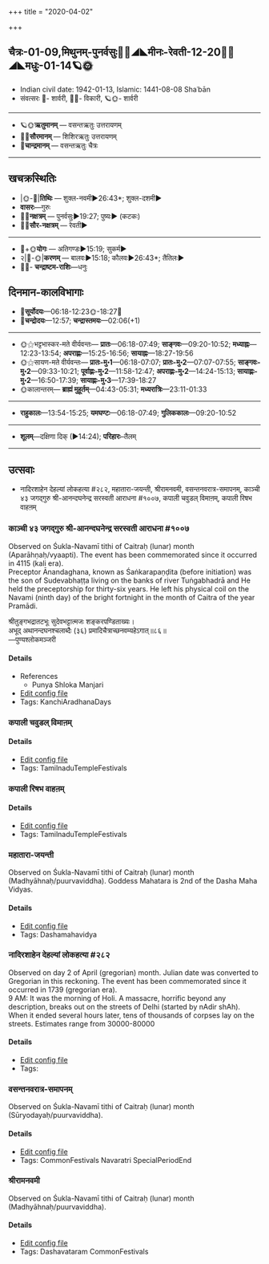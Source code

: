 +++
title = "2020-04-02"

+++
## चैत्रः-01-09,मिथुनम्-पुनर्वसुः🌛🌌◢◣मीनः-रेवती-12-20🌌🌞◢◣मधुः-01-14🪐🌞
- Indian civil date: 1942-01-13, Islamic: 1441-08-08 Shaʿbān
- संवत्सरः 🌛- शार्वरी, 🌌🌞- विकारी, 🪐🌞- शार्वरी
___________________
- 🪐🌞**ऋतुमानम्** — वसन्तऋतुः उत्तरायणम्
- 🌌🌞**सौरमानम्** — शिशिरऋतुः उत्तरायणम्
- 🌛**चान्द्रमानम्** — वसन्तऋतुः चैत्रः
___________________


## खचक्रस्थितिः
- |🌞-🌛|**तिथिः** — शुक्ल-नवमी►26:43*; शुक्ल-दशमी►  
- **वासरः**—गुरुः  
- 🌌🌛**नक्षत्रम्** — पुनर्वसुः►19:27; पुष्यः► (कटकः)  
- 🌌🌞**सौर-नक्षत्रम्** — रेवती►  
___________________
- 🌛+🌞**योगः** — अतिगण्डः►15:19; सुकर्म►  
- २|🌛-🌞|**करणम्** — बालवः►15:18; कौलवः►26:43*; तैतिलः►  
- 🌌🌛- **चन्द्राष्टम-राशिः**—धनुः  


## दिनमान-कालविभागाः
- 🌅**सूर्योदयः**—06:18-12:23🌞️-18:27🌇  
- 🌛**चन्द्रोदयः**—12:57; **चन्द्रास्तमयः**—02:06(+1)  
___________________
- 🌞⚝भट्टभास्कर-मते वीर्यवन्तः— **प्रातः**—06:18-07:49; **साङ्गवः**—09:20-10:52; **मध्याह्नः**—12:23-13:54; **अपराह्णः**—15:25-16:56; **सायाह्नः**—18:27-19:56  
- 🌞⚝सायण-मते वीर्यवन्तः— **प्रातः-मु॰1**—06:18-07:07; **प्रातः-मु॰2**—07:07-07:55; **साङ्गवः-मु॰2**—09:33-10:21; **पूर्वाह्णः-मु॰2**—11:58-12:47; **अपराह्णः-मु॰2**—14:24-15:13; **सायाह्णः-मु॰2**—16:50-17:39; **सायाह्णः-मु॰3**—17:39-18:27  
- 🌞कालान्तरम्— **ब्राह्मं मुहूर्तम्**—04:43-05:31; **मध्यरात्रिः**—23:11-01:33  
___________________
- **राहुकालः**—13:54-15:25; **यमघण्टः**—06:18-07:49; **गुलिककालः**—09:20-10:52  
___________________
- **शूलम्**—दक्षिणा दिक् (►14:24); **परिहारः**–तैलम्  
___________________

## उत्सवाः
- नादिरशाहेन देहल्यां लोकहत्या #२८२, महातारा-जयन्ती, श्रीरामनवमी, वसन्तनवरात्र-समापनम्, काञ्ची ४३ जगद्गुरु श्री-आनन्दघनेन्द्र सरस्वती आराधना #१००७, कपाली चवुडल् विमाऩम्, कपाली रिषभ वाहऩम्
### काञ्ची ४३ जगद्गुरु श्री-आनन्दघनेन्द्र सरस्वती आराधना #१००७

Observed on Śukla-Navamī tithi of Caitraḥ (lunar) month (Aparāhṇaḥ/vyaapti). The event has been commemorated since it occurred in 4115 (kali era).  
Preceptor Ānandaghana, known as Śaṅkarapaṇḍita (before initiation) was the son of Sudevabhaṭṭa living on the banks of river Tuṅgabhadrā and He held the preceptorship for thirty-six years. He left his physical coil on the Navami (ninth day) of the bright fortnight in the month of Caitra of the year Pramādi.

श्रीतुङ्गभद्रातटभूः सुदेवभट्टात्मजः शङ्करपण्डिताख्यः।  
अभूद् अथानन्दघनश्चलाब्दैः (३६) प्रमादिचैत्राच्छनवम्यहेऽगात्॥८६॥  
—पुण्यश्लोकमञ्जरी



#### Details
- References
  - Punya Shloka Manjari
- [Edit config file](https://github.com/jyotisham/adyatithi/tree/master/mahApuruSha/kAnchI-maTha/lunar_month/tithi/01/09/kAJcI%2043%20jagadguru%20zrI~AnandaghanEndra%20sarasvatI%20ArAdhanA.toml)
- Tags: KanchiAradhanaDays


### कपाली चवुडल् विमाऩम्



#### Details
- [Edit config file](https://github.com/jyotisham/adyatithi/tree/master/temples/Tamil/relative_event/kar2pagAmbAL%E2%80%93kapAlIzvarar%20tirukkalyANam/offset__-5/kapAlI%20cavuDal%20vimAn2am.toml)
- Tags: TamilnaduTempleFestivals


### कपाली रिषभ वाहऩम्



#### Details
- [Edit config file](https://github.com/jyotisham/adyatithi/tree/master/temples/Tamil/relative_event/kar2pagAmbAL%E2%80%93kapAlIzvarar%20tirukkalyANam/offset__-5/kapAlI%20riSabha%20vAhan2am.toml)
- Tags: TamilnaduTempleFestivals


### महातारा-जयन्ती

Observed on Śukla-Navamī tithi of Caitraḥ (lunar) month (Madhyāhnaḥ/puurvaviddha). Goddess Mahatara is 2nd of the Dasha Maha Vidyas.

#### Details
- [Edit config file](https://github.com/jyotisham/adyatithi/tree/master/devatA/shakti/lunar_month/tithi/01/09/mahAtArA~jayantI.toml)
- Tags: Dashamahavidya


### नादिरशाहेन देहल्यां लोकहत्या #२८२

Observed on day 2 of April (gregorian) month. Julian date was converted to Gregorian in this reckoning. The event has been commemorated since it occurred in 1739 (gregorian era).  
9 AM: It was the morning of Holi. A massacre, horrific beyond any description, breaks out on the streets of Delhi (started by nAdir shAh).
When it ended several hours later, tens of thousands of corpses lay on the streets. Estimates range from 30000-80000

#### Details
- [Edit config file](https://github.com/jyotisham/adyatithi/tree/master/mahApuruSha/xatra-later/gregorian/day/04/02/nAdirashAhena_dehalyAM_lokahatyA.toml)
- Tags: 


### वसन्तनवरात्र-समापनम्

Observed on Śukla-Navamī tithi of Caitraḥ (lunar) month (Sūryodayaḥ/puurvaviddha). 

#### Details
- [Edit config file](https://github.com/jyotisham/adyatithi/tree/master/general/lunar_month/tithi/01/09/vasantanavarAtra-samApanam.toml)
- Tags: CommonFestivals Navaratri SpecialPeriodEnd


### श्रीरामनवमी

Observed on Śukla-Navamī tithi of Caitraḥ (lunar) month (Madhyāhnaḥ/puurvaviddha). 

#### Details
- [Edit config file](https://github.com/jyotisham/adyatithi/tree/master/devatA/vaiShNava/lunar_month/tithi/01/09/zrIrAmanavamI.toml)
- Tags: Dashavataram CommonFestivals


